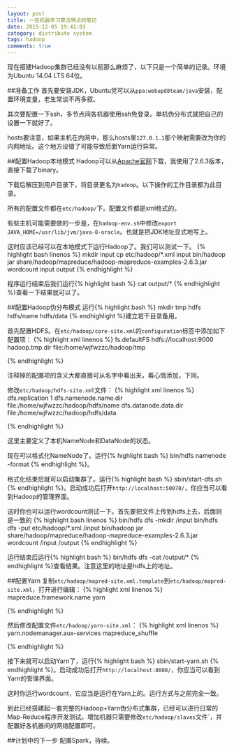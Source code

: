 ```yaml
---
layout: post
title: 一些机器学习算法特点的笔记
date: 2015-12-05 19:41:03
category: distribute system
tags: hadoop
comments: true
---
```

现在搭建Hadoop集群已经没有以前那么麻烦了，以下只是一个简单的记录。环境为Ubuntu 14.04 LTS 64位。

##准备工作
首先要安装JDK，Ubuntu党可以从`ppa:webupd8team/java`安装，配置环境变量，老生常谈不再多叙。

其次要配置一下ssh，多节点间各机器使用ssh免登录。单机伪分布式就把自己的设置一下就好了。

hosts要注意，如果主机在内网中，那么hosts里`127.0.1.1`那个映射需要改为你的内网地址。这个地方设错了可能导致后面Yarn运行异常。

##配置Hadoop本地模式
Hadoop可以从[Apache官网](http://hadoop.apache.org/releases.html)下载，我使用了2.6.3版本，直接下载了binary。

下载后解压到用户目录下，将目录更名为`hadoop`。以下操作的工作目录都为此目录。

所有的配置文件都在`etc/hadoop/`下。配置文件都是xml格式的。

有些主机可能需要做的一步是，在`hadoop-env.sh`中修改`export JAVA_HOME=/usr/lib/jvm/java-8-oracle`。也就是把JDK地址显式地写上。

这时应该已经可以在本地模式下运行Hadoop了。我们可以测试一下。
{% highlight bash linenos %}
mkdir input
cp etc/hadoop/*.xml input
bin/hadoop jar share/hadoop/mapreduce/hadoop-mapreduce-examples-2.6.3.jar wordcount input output
{% endhighlight %}

程序运行结束后我们运行{% highlight bash %} cat output/* {% endhighlight %}查看一下结果就可以了。

##配置Hadoop伪分布模式
运行{% highlight bash %} mkdir tmp hdfs hdfs/name hdfs/data {% endhighlight %}建立若干目录备用。

首先配置HDFS。在`etc/hadoop/core-site.xml`的`configuration`标签中添加如下配置项：
{% highlight xml linenos %}
<configuration>
    <property>
        <name>fs.defaultFS</name>
        <value>hdfs://localhost:9000</value>
    </property>
    <property>
        <name>hadoop.tmp.dir</name>
        <value>file:/home/wjfwzzc/hadoop/tmp</value>
    </property>
<!--
    <property>
        <name>io.file.buffer.size</name>
        <value>131702</value>
    </property>
-->
</configuration>
{% endhighlight %}

注释掉的配置项的含义大都直接可从名字中看出来，看心情添加，下同。

修改`etc/hadoop/hdfs-site.xml`文件：
{% highlight xml linenos %}
<configuration>
    <property>
        <name>dfs.replication</name>
        <value>1</value>
    </property>
    <property>
        <name>dfs.namenode.name.dir</name>
        <value>file:/home/wjfwzzc/hadoop/hdfs/name</value>
    </property>
    <property>
        <name>dfs.datanode.data.dir</name>
        <value>file:/home/wjfwzzc/hadoop/hdfs/data</value>
    </property>
<!--
    <property>
        <name>dfs.namenode.secondary.http-address</name>
        <value>localhost:9001</value>
    </property>
    <property>
        <name>dfs.webhdfs.enabled</name>
        <value>true</value>
    </property>
-->
</configuration>
{% endhighlight %}

这里主要定义了本机NameNode和DataNode的状态。

现在可以格式化NameNode了。运行{% highlight bash %} bin/hdfs namenode -format {% endhighlight %}。

格式化结束后就可以启动集群了。运行{% highlight bash %} sbin/start-dfs.sh {% endhighlight %}。启动成功后打开`http://localhost:50070/`，你应当可以看到Hadoop的管理界面。

这时你也可以运行wordcount测试一下。首先要把文件上传到hdfs上去，后面则是一致的
{% highlight bash linenos %}
bin/hdfs dfs -mkdir /input
bin/hdfs dfs -put etc/hadoop/*.xml /input
bin/hadoop jar share/hadoop/mapreduce/hadoop-mapreduce-examples-2.6.3.jar wordcount /input /output
{% endhighlight %}

运行结束后运行{% highlight bash %} bin/hdfs dfs -cat /output/* {% endhighlight %}查看结果。注意这里的地址是hdfs上的地址。

##配置Yarn
复制`etc/hadoop/mapred-site.xml.template`到`etc/hadoop/mapred-site.xml`，打开进行编辑：
{% highlight xml linenos %}
<configuration>
    <property>
        <name>mapreduce.framework.name</name>
        <value>yarn</value>
    </property>
<!--
    <property>
        <name>mapreduce.jobhistory.address</name>
        <value>localhost:10020</value>
    </property>
    <property>
        <name>mapreduce.jobhistory.webapp.address</name>
        <value>localhost:19888</value>
    </property>
-->
</configuration>
{% endhighlight %}

然后修改配置文件`etc/hadoop/yarn-site.xml`：
{% highlight xml linenos %}
<configuration>
    <property>
        <name>yarn.nodemanager.aux-services</name>
        <value>mapreduce_shuffle</value>
    </property>
<!--
    <property>
        <name>yarn.nodemanager.aux-services.mapreduce.shuffle.class</name>
        <value>org.apache.hadoop.mapred.ShuffleHandler</value>
    </property>
    <property>
        <name>yarn.resourcemanager.address</name>
        <value>localhost:8032</value>
    </property>
    <property>
        <name>yarn.resourcemanager.scheduler.address</name>
        <value>localhost:8030</value>
    </property>
    <property>
        <name>yarn.resourcemanager.resource-tracker.address</name>
        <value>localhost:8031</value>
    </property>
    <property>
        <name>yarn.resourcemanager.admin.address</name>
        <value>localhost:8033</value>
    </property>
    <property>
        <name>yarn.resourcemanager.webapp.address</name>
        <value>localhost:8088</value>
    </property>
    <property>
        <name>yarn.nodemanager.resource.memory-mb</name>
        <value>768</value>
    </property>
-->
</configuration>
{% endhighlight %}

接下来就可以启动Yarn了，运行{% highlight bash %} sbin/start-yarn.sh {% endhighlight %}。启动成功后打开`http://localhost:8088/`，你应当可以看到Yarn的管理界面。

这时你运行wordcount，它应当是运行在Yarn上的。运行方式与之前完全一致。

到此已经搭建起一套完整的Hadoop+Yarn伪分布式集群，已经可以进行日常的Map-Reduce程序开发测试。增加机器只需要修改`etc/hadoop/slaves`文件`，并配置好各机器间的网络配置即可。

##计划中的下一步
配置Spark，待续。